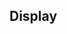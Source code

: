 ## Display


<!-- <values.display> -->
<!-- </values.display> -->


<!-- <variants.display> -->
<!-- </variants.display> -->

